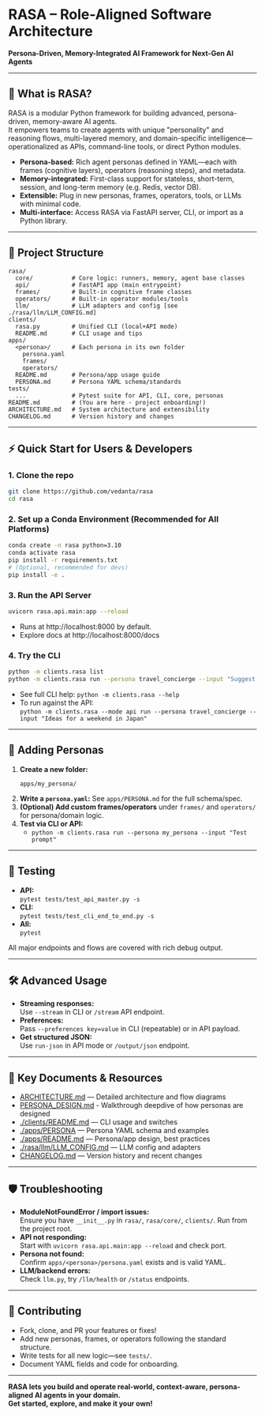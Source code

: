 # RASA – Role-Aligned Software Architecture

**Persona-Driven, Memory-Integrated AI Framework for Next-Gen AI Agents**

---

## 🚀 What is RASA?

RASA is a modular Python framework for building advanced, persona-driven, memory-aware AI agents.  
It empowers teams to create agents with unique "personality" and reasoning flows, multi-layered memory, and domain-specific intelligence—operationalized as APIs, command-line tools, or direct Python modules.

- **Persona-based:** Rich agent personas defined in YAML—each with frames (cognitive layers), operators (reasoning steps), and metadata.
- **Memory-integrated:** First-class support for stateless, short-term, session, and long-term memory (e.g. Redis, vector DB).
- **Extensible:** Plug in new personas, frames, operators, tools, or LLMs with minimal code.
- **Multi-interface:** Access RASA via FastAPI server, CLI, or import as a Python library.

---

## 📁 Project Structure

```
rasa/
  core/           # Core logic: runners, memory, agent base classes
  api/            # FastAPI app (main entrypoint)
  frames/         # Built-in cognitive frame classes
  operators/      # Built-in operator modules/tools
  llm/            # LLM adapters and config [see ./rasa/llm/LLM_CONFIG.md]
clients/
  rasa.py         # Unified CLI (local+API mode)
  README.md       # CLI usage and tips
apps/
  <persona>/      # Each persona in its own folder
    persona.yaml
    frames/
    operators/
  README.md       # Persona/app usage guide
  PERSONA.md      # Persona YAML schema/standards
tests/
  ...             # Pytest suite for API, CLI, core, personas
README.md         # (You are here - project onboarding!)
ARCHITECTURE.md   # System architecture and extensibility
CHANGELOG.md      # Version history and changes
```

---

## ⚡ Quick Start for Users & Developers

### 1. **Clone the repo**

```bash
git clone https://github.com/vedanta/rasa
cd rasa
```

### 2. **Set up a Conda Environment (Recommended for All Platforms)**

```bash
conda create -n rasa python=3.10
conda activate rasa
pip install -r requirements.txt
# (Optional, recommended for devs)
pip install -e .
```

### 3. **Run the API Server**

```bash
uvicorn rasa.api.main:app --reload
```

- Runs at http://localhost:8000 by default.
- Explore docs at http://localhost:8000/docs

### 4. **Try the CLI**

```bash
python -m clients.rasa list
python -m clients.rasa run --persona travel_concierge --input "Suggest a scenic European trip"
```

- See full CLI help: `python -m clients.rasa --help`
- To run against the API:  
  `python -m clients.rasa --mode api run --persona travel_concierge --input "Ideas for a weekend in Japan"`

---

## 👤 Adding Personas

1. **Create a new folder:**
   ```
   apps/my_persona/
   ```
2. **Write a `persona.yaml`:**
   See `apps/PERSONA.md` for the full schema/spec.
3. **(Optional) Add custom frames/operators** under `frames/` and `operators/` for persona/domain logic.
4. **Test via CLI or API:**
   - `python -m clients.rasa run --persona my_persona --input "Test prompt"`

---

## 🧪 Testing

- **API:**  
  `pytest tests/test_api_master.py -s`
- **CLI:**  
  `pytest tests/test_cli_end_to_end.py -s`
- **All:**  
  `pytest`

All major endpoints and flows are covered with rich debug output.

---

## 🛠️ Advanced Usage

- **Streaming responses:**  
  Use `--stream` in CLI or `/stream` API endpoint.
- **Preferences:**  
  Pass `--preferences key=value` in CLI (repeatable) or in API payload.
- **Get structured JSON:**  
  Use `run-json` in API mode or `/output/json` endpoint.

---

## 🔗 Key Documents & Resources

- [ARCHITECTURE.md](./ARCHITECTURE.md) — Detailed architecture and flow diagrams
- [PERSONA_DESIGN.md](./PERSONA_DESIGN.md) - Walkthrough deepdive of how personas are designed
- [./clients/README.md](./clients/README.md) — CLI usage and switches
- [./apps/PERSONA](./apps/PERSONA.md) — Persona YAML schema and examples
- [./apps/README.md](./apps/README.md) — Persona/app design, best practices
- [./rasa/llm/LLM_CONFIG.md](./rasa/llm/LLM_CONFIG.md) — LLM config and adapters
- [CHANGELOG.md](./CHANGELOG.md) — Version history and recent changes

---

## 🛡️ Troubleshooting

- **ModuleNotFoundError / import issues:**  
  Ensure you have `__init__.py` in `rasa/`, `rasa/core/`, `clients/`.
  Run from the project root.
- **API not responding:**  
  Start with `uvicorn rasa.api.main:app --reload` and check port.
- **Persona not found:**  
  Confirm `apps/<persona>/persona.yaml` exists and is valid YAML.
- **LLM/backend errors:**  
  Check `llm.py`, try `/llm/health` or `/status` endpoints.

---

## 🤝 Contributing

- Fork, clone, and PR your features or fixes!
- Add new personas, frames, or operators following the standard structure.
- Write tests for all new logic—see `tests/`.
- Document YAML fields and code for onboarding.

---

**RASA lets you build and operate real-world, context-aware, persona-aligned AI agents in your domain.  
Get started, explore, and make it your own!**
